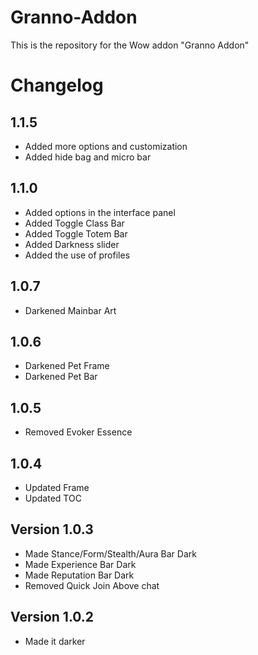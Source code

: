 # Granno-Addon
This is the repository for the Wow addon "Granno Addon"




# Changelog


## 1.1.5

* Added more options and customization
* Added hide bag and micro bar

## 1.1.0

* Added options in the interface panel
* Added Toggle Class Bar
* Added Toggle Totem Bar
* Added Darkness slider
* Added the use of profiles


## 1.0.7

* Darkened Mainbar Art 

## 1.0.6
* Darkened Pet Frame
* Darkened Pet Bar

## 1.0.5

* Removed Evoker Essence

## 1.0.4
* Updated Frame
* Updated TOC

## Version 1.0.3
* Made Stance/Form/Stealth/Aura Bar Dark
* Made Experience Bar Dark
* Made Reputation Bar Dark
* Removed Quick Join Above chat

## Version 1.0.2

* Made it darker